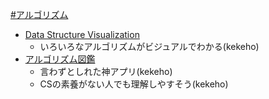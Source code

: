 [#アルゴリズム](アルゴリズム)
- [Data Structure Visualization](https://www.cs.usfca.edu/~galles/visualization/Algorithms.html)
	- いろいろなアルゴリズムがビジュアルでわかる(kekeho)
- [アルゴリズム図鑑](http://algorithm.wiki/ja/app/)
	- 言わずとしれた神アプリ(kekeho)
	- CSの素養がない人でも理解しやすそう(kekeho)
